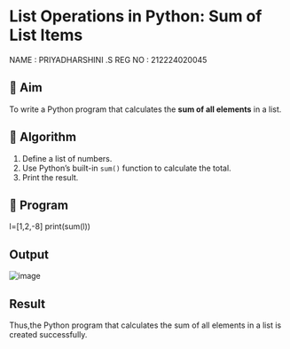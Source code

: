 # List Operations in Python: Sum of List Items
NAME : PRIYADHARSHINI .S
REG NO : 212224020045

## 🎯 Aim
To write a Python program that calculates the **sum of all elements** in a list.

## 🧠 Algorithm
1. Define a list of numbers.
2. Use Python’s built-in `sum()` function to calculate the total.
3. Print the result.

## 🧾 Program
l=[1,2,-8]
print(sum(l))
## Output
![image](https://github.com/user-attachments/assets/e68f745f-e070-4061-be6c-dc9183b8f3d9)

## Result
Thus,the Python program that calculates the sum of all elements in a list is created successfully.
